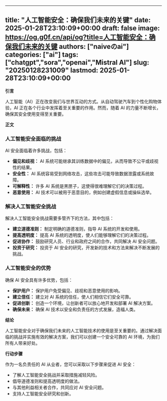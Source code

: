 
---
title: "人工智能安全：确保我们未来的关键"
date: 2025-01-28T23:10:09+00:00
draft: false
image: https://og.g0f.cn/api/og?title=人工智能安全：确保我们未来的关键
authors: ["naiveのai"]
categories: ["ai"]
tags: ["chatgpt","sora","openai","Mistral AI"]
slug: "20250128231009"
lastmod: 2025-01-28T23:10:09+00:00
---
**引言**

人工智能（AI）正在改变我们与世界互动的方式。从自动驾驶汽车到个性化购物体验，AI 正在各个行业中发挥着至关重要的作用。然而，随着 AI 的力量不断增长，确保其安全使用变得至关重要。

**正文**

### 人工智能安全面临的挑战

AI 安全面临着许多挑战，包括：

- **偏见和歧视：** AI 系统可能继承其训练数据中的偏见，从而导致不公平或歧视性的结果。
- **安全性：** AI 系统容易受到网络攻击，这些攻击可能导致数据泄露或系统故障。
- **可解释性：** 许多 AI 系统是黑匣子，这使得很难理解它们的决策过程。
- **恶意使用：** AI 技术可以被用于恶意目的，例如创建虚假信息或操纵选举。

### 解决人工智能安全挑战

解决人工智能安全挑战需要多管齐下的方法，其中包括：

- **建立道德准则：** 制定明确的道德准则，指导 AI 系统的开发和使用。
- **提高透明度：** 提高 AI 系统的透明度，使人们能够理解它们的决策过程。
- **促进协作：** 鼓励研究人员、行业和政府之间的合作，共同解决 AI 安全问题。
- **投资于研究：** 投资于 AI 安全的研究，开发新的技术和方法来解决不断发展的挑战。

### 人工智能安全的优势

确保 AI 安全具有许多优势，包括：

- **保护用户：** 保护用户免受偏见、歧视和恶意使用的影响。
- **建立信任：** 建立对 AI 系统的信任，使人们相信它们安全可靠。
- **促进创新：** 创造一个环境，让创新者可以放心地开发和部署 AI 解决方案。
- **确保未来：** 确保 AI 技术以安全和负责任的方式发展，造福人类。

**结论**

人工智能安全对于确保我们未来的人工智能技术的使用是至关重要的。通过解决面临的挑战并实施有效的解决方案，我们可以创建一个安全可靠的 AI 环境，为我们所有人带来好处。

**行动步骤**

作为一名负责任的 AI 从业者，您可以采取以下步骤来促进 AI 安全：

- 了解人工智能安全挑战并采取措施减轻风险。
- 倡导道德准则和提高透明度的做法。
- 与其他利益相关者合作，共同应对 AI 安全问题。
- 支持人工智能安全研究和创新。